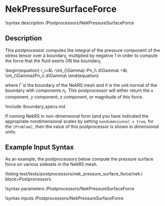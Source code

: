# NekPressureSurfaceForce

!syntax description /Postprocessors/NekPressureSurfaceForce

## Description

This postprocessor computes the integral of the pressure component of the
stress tensor over a boundary, multiplied by negative 1 in order to compute
the force that the fluid exerts ON the boundary,

\begin{equation}
r_i=&\ -\int_{\Gamma}-Pn_i\ d\Gamma\\
=&\ \int_{\Gamma}Pn_i\ d\Gamma\\
\end{equation}

where $\Gamma$ is the boundary of the NekRS mesh and
$\hat{n}$ is the unit normal of the boundary with components $n_i$.
This postprocessor will either return the $x$ component, $y$ component,
$z$ component, or magnitude of this force.

!include /boundary_specs.md

If running NekRS in non-dimensional form (and you have indicated the
appropriate nondimensional scales by setting `nondimensional = true`,
for the `[Problem]`, then the value of this postprocessor is shown
in *dimensional* units.

## Example Input Syntax

As an example, the postprocessors below compute the pressure surface force
on various sidesets in the NekRS mesh.

!listing test/tests/postprocessors/nek_pressure_surface_force/nek.i
  block=Postprocessors

!syntax parameters /Postprocessors/NekPressureSurfaceForce

!syntax inputs /Postprocessors/NekPressureSurfaceForce
